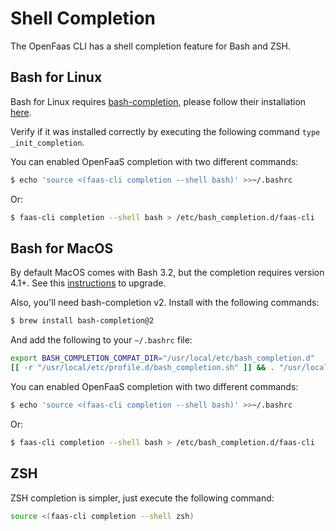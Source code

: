 # Shell Completion
The OpenFaas CLI has a shell completion feature for Bash and ZSH.

## Bash for Linux
Bash for Linux requires [bash-completion](https://github.com/scop/bash-completion), please follow their installation [here](https://github.com/scop/bash-completion#installation).

Verify if it was installed correctly by executing the following command `type _init_completion`.

You can enabled OpenFaaS completion with two different commands:
```bash
$ echo 'source <(faas-cli completion --shell bash)' >>~/.bashrc
```

Or:
```bash
$ faas-cli completion --shell bash > /etc/bash_completion.d/faas-cli
```

## Bash for MacOS
By default MacOS comes with Bash 3.2, but the completion requires version 4.1+. See this [instructions](https://itnext.io/upgrading-bash-on-macos-7138bd1066ba) to upgrade.

Also, you'll need bash-completion v2. Install with the following commands:
```bash
$ brew install bash-completion@2
```

And add the following to your `~/.bashrc` file:
```bash 
export BASH_COMPLETION_COMPAT_DIR="/usr/local/etc/bash_completion.d"
[[ -r "/usr/local/etc/profile.d/bash_completion.sh" ]] && . "/usr/local/etc/profile.d/bash_completion.sh"
```

You can enabled OpenFaaS completion with two different commands:
```bash
$ echo 'source <(faas-cli completion --shell bash)' >>~/.bashrc
```

Or:
```bash
$ faas-cli completion --shell bash > /etc/bash_completion.d/faas-cli
```

## ZSH
ZSH completion is simpler, just execute the following command:

```bash
source <(faas-cli completion --shell zsh)
```